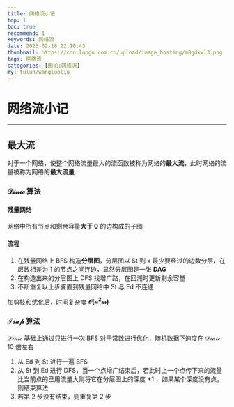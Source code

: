 ```yaml
---
title: 网络流小记
top: 1
toc: true
recommend: 1 
keywords: 网络流
date: 2023-02-18 22:10:43
thumbnail: https://cdn.luogu.com.cn/upload/image_hosting/m8gdxwl3.png
tags: 网络流
categories: [图论:网络流]
my: tulun/wangluoliu
---
```


# 网络流小记

---

## 最大流

对于一个网络，使整个网络流量最大的流函数被称为网络的**最大流**，此时网络的流量被称为网络的**最大流量**

### $\mathcal{Dinic}$ 算法

#### 残量网络

网络中所有节点和剩余容量**大于 $0$** 的边构成的子图

#### 流程

1. 在残量网络上 $\text{BFS}$ 构造**分层图**，分层图以 $\text{St}$ 到 $\text{x}$ 最少要经过的边数分层，在层数相差为 $1$ 的节点之间连边，显然分层图是一张 **$\text{DAG}$**
2. 在构造出来的分层图上 $\text{DFS}$ 找增广路，在回溯时更新剩余容量
3. 不断重复以上步骤直到残量网络中 $\text{St}$ 与 $\text{Ed}$ 不连通

加剪枝和优化后，时间复杂度 **$\mathcal{O(n^2m)}$**

### $\mathcal{Isap}$ 算法

$\mathcal{Dinic}$ 基础上通过只进行一次 $\text{BFS}$ 对于常数进行优化，随机数据下速度在 $\mathcal{Dinic}$ $10$ 倍左右

1. 从 $\text{Ed}$ 到 $\text{St}$ 进行一遍 $\text{BFS}$
2. 从 $\text{St}$ 到 $\text{Ed}$ 进行 $\text{DFS}$，当一个点增广结束后，若此时上一个点传下来的流量比当前点的已用流量大则将它在分层图上的深度 $+1$ ，如果某个深度没有点，则结束算法
3. 若第 $2$ 步没有结束，则重复第 $2$ 步
